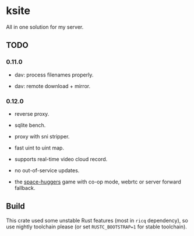 # ksite

All in one solution for my server.

## TODO

### 0.11.0

- dav: process filenames properly.

- dav: remote download + mirror.

### 0.12.0

- reverse proxy.

- sqlite bench.

- proxy with sni stripper.

- fast uint to uint map.

- supports real-time video cloud record.

- no out-of-service updates.

- the [space-huggers](https://github.com/KilledByAPixel/SpaceHuggers) game with co-op mode, webrtc or server forward fallback.

## Build

This crate used some unstable Rust features (most in `ricq` dependency), so use nightly toolchain please (or set `RUSTC_BOOTSTRAP=1` for stable toolchain).
